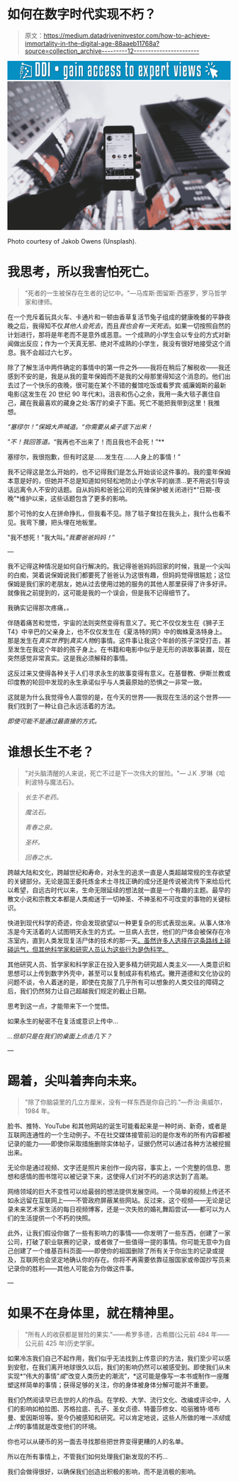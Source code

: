 # 如何在数字时代实现不朽？

> 原文：<https://medium.datadriveninvestor.com/how-to-achieve-immortality-in-the-digital-age-88aaeb11768a?source=collection_archive---------12----------------------->

[![](img/95ab3d0ad163f3435ff4d32a790dc986.png)](http://www.track.datadriveninvestor.com/1B9E)![](img/0f12d2bf2119ccf8eb72a970041fc573.png)

Photo courtesy of Jakob Owens (Unsplash).

# 我思考，所以我害怕死亡。

> "死者的一生被保存在生者的记忆中。"—马库斯·图留斯·西塞罗，罗马哲学家和律师。

在一个充斥着玩具火车、卡通片和一顿由香草复活节兔子组成的健康晚餐的平静夜晚之后，我得知不仅*其他人会死去*，而且*我也会有一天死去*。如果一切按照自然的计划进行，那将是年老而不是意外或恶意。一个成熟的小学生会以专业的方式对新闻做出反应；作为一个天真无邪、绝对不成熟的小学生，我没有很好地接受这个消息。我不会超过六七岁。

除了了解生活中两件确定的事情中的第一件之外——我将在稍后了解税收——我还感到不安的是，我是从我的童年保姆而不是我的父母那里得知这个消息的。他们出去过了一个快乐的夜晚，很可能在某个不错的餐馆吃饭或看罗宾·威廉姆斯的最新电影(这发生在 20 世纪 90 年代末)。沮丧和伤心之余，我用一条大毯子裹住自己，藏在我最喜欢的藏身之处:客厅的桌子下面。死亡不能把我带到这里！我推想。

*“塞缪尔！”保姆大声喊道。“*你需要从桌子底下出来！**

”*不！我回答道。*“我再也不出来了！而且我也不会死！”**

塞缪尔，我很抱歉，但有时这是……发生在……人身上的事情！”

我不记得这是怎么开始的，也不记得我们是怎么开始谈论这件事的。我的童年保姆本意是好的，但她并不总是知道如何轻松地防止小学水平的崩溃…更不用说引导谈话远离令人不安的话题。自从妈妈和爸爸公司的先锋保护被关闭进行*“日期-夜晚”*维护以来，这些话题包含了更多的影响。

那个可怜的女人在拼命挣扎，但我看不见。除了毯子耷拉在我头上，我什么也看不见。我弯下腰，把头埋在地板里。

"我不想死！"我大叫。”*我要爸爸妈妈！*”

—

我不记得这种情况是如何自行解决的。我记得爸爸妈妈回家的时候，我是一个尖叫的白痴，哭着说保姆说我们都要死了爸爸认为这很有趣，但妈妈觉得很尴尬；这位保姆是我们家的老朋友，她从过去使用过她的服务的其他人那里获得了许多好评。就像我之前提到的，这可能是我的一个误会，但是我不记得细节了。

我确实记得那次疼痛，*。*

伴随着痛苦和觉悟，宇宙的法则突然变得有意义了。死亡不仅仅发生在《狮子王 T4》中辛巴的父亲身上，也不仅仅发生在《夏洛特的网》中的蜘蛛夏洛特身上。那是发生在*真实世界*到*真实人物*的事情。这件事让我这个年龄的孩子深受打击，甚至发生在我这个年龄的孩子身上。在书籍和电影中似乎是无形的讲故事装置，现在突然感觉非常真实。这是我必须解释的事情。

这反过来又使得各种关于人们寻求永生的故事变得有意义。在基督教、伊斯兰教或印度教的轮回中发现的永生承诺似乎与人类最原始的恐惧之一非常一致。

这就是为什么我觉得令人震惊的是，在今天的世界——我现在生活的这个世界——我们找到了一种让自己永远活着的方法。

*即使可能不是通过最直接的方式。*

# 谁想长生不老？

> "对头脑清醒的人来说，死亡不过是下一次伟大的冒险。"— J.K .罗琳《哈利波特与魔法石》。

> *长生不老药。*
> 
> *魔法石。*
> 
> *青春之泉。*
> 
> *圣杯。*
> 
> *回春之水。*

跨越大陆和文化，跨越世纪和寿命，对永生的追求一直是人类超越常规的生存欲望的关键部分。无论是国王委托炼金术士寻找正确的成分还是传说被流传下来给后代以希望，自远古时代以来，生命无限延续的想法就一直是一个有趣的主题。最早的散文小说和宗教文本都是人类痴迷于一切神圣、不神圣和不可改变的事物的关键标识。

快进到现代科学的奇迹，你会发现欲望以一种更复杂的形式表现出来。从事人体冷冻是今天活着的人试图明天永生的方式。一旦病人去世，他们的尸体会被保存在冷冻室内，直到人类发现复活尸体的技术的那一天[。虽然许多人选择在这条路线上碰碰运气，但其他科学家和研究人员认为这些行为是伪科学。](https://www.nbcnews.com/mach/innovation/preserving-bodies-deep-freeze-50-years-later-n707856)

其他研究人员、哲学家和科学家正在投入更多精力研究超人类主义——人类意识和思想可以上传到数字外壳中，甚至可以复制成非有机格式。撇开道德和文化协议的问题不谈，令人着迷的是，即使在克服了几乎所有可以想象的人类交往的障碍之后，我们仍然努力让自己超越我们规定的截止日期。

思考到这一点，才能带来下一个觉悟。

如果永生的秘密不在复活或意识上传中…

*…但却只是在我们的桌面上点击几下？*

—

# 踢着，尖叫着奔向未来。

> "除了你脑袋里的几立方厘米，没有一样东西是你自己的."—乔治·奥威尔，1984 年。

脸书、推特、YouTube 和其他网站的诞生可能看起来是一种时尚、新奇，或者是互联网连通性的一个生动例子。不在社交媒体接管前沿的是你发布的所有内容都被记录的能力——即使你采取措施删除实体帖子，证据仍然可以通过各种方法被挖掘出来。

无论你是通过视频、文字还是照片来创作一段内容，事实上，一个完整的信息、思想和感情的图书馆可以被记录下来，这使得人们对不朽的追求达到了高潮。

网络领域的巨大不变性可以给最弱的想法提供发展空间。一个简单的视频上传还不如永远留在互联网上——不管政府屏蔽某些网站。反过来，这个视频——无论是记录未来艺术家生活的每日视频博客，还是一次失败的婚礼舞蹈尝试——都可以为人们的生活提供一个不朽的快照。

此外，让我们假设你做了一些有影响力的事情——你发明了一些东西，创建了一家公司，打破了职业联赛的记录，或者做了一些值得一提的事情。你可能无意中为自己创建了一个维基百科页面——即使你的祖国删除了所有关于你出生的记录或提及，互联网也会坚定地确认你的存在。你将不再需要依靠征服国家或帝国抄写员来记录你的胜利——其他人可能会为你做这件事。

—

# 如果不在身体里，就在精神里。

> "所有人的收获都是冒险的果实."——希罗多德，古希腊(公元前 484 年——公元前 425 年)历史学家。

如果冷冻我们自己不起作用，我们似乎无法找到上传意识的方法，我们至少可以感到安慰，在我们离开地球很久以后，我们的影响仍然可以被感受到。即使我们从未实现*“伟大的事情”*或*“改变人类历史的潮流”，*这可能是像写一本书或制作一座雕塑这样简单的事情；获得足够的关注，你的身体被身体分解可能并不重要。

我们仍然阅读早已去世的人的作品。在学校、大学、流行文化、改编或评论中，人们的影响如柏拉图、苏格拉底、孔子、圣女贞德、特蕾莎修女、哈丽雅特·塔布曼、爱因斯坦等。至今仍被感知和研究。可以肯定地说，这些人所做的唯一*冻结*或*上传*的事情就是改变他们的环境。

你也可以从硬币的另一面去寻找那些把世界变得更糟的人的名单。

所以在所有事情上，不管我们如何处理我们新发现的不朽…

我们会做得很好，以确保我们创造出积极的影响，而不是消极的影响。